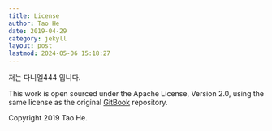 ```yaml
---
title: License
author: Tao He
date: 2019-04-29
category: jekyll
layout: post
lastmod: 2024-05-06 15:18:27
---
```


저는 다니엘444 입니다.    

This work is open sourced under the Apache License, Version 2.0, using the
same license as the original [GitBook](https://github.com/GitbookIO/gitbook) repository.

Copyright 2019 Tao He.
